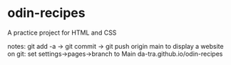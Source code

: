 # odin-recipes
A practice project for HTML and CSS

notes:
git add -a -> git commit -> git push origin main
to display a website on git: set settings->pages->branch to Main
da-tra.github.io/odin-recipes